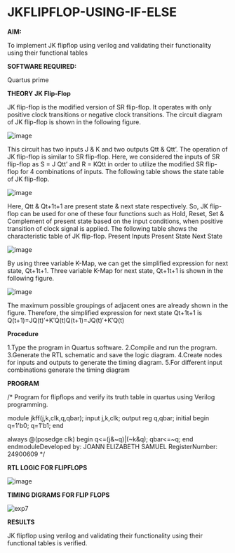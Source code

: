 # JKFLIPFLOP-USING-IF-ELSE

**AIM:** 

To implement  JK flipflop using verilog and validating their functionality using their functional tables

**SOFTWARE REQUIRED:**

Quartus prime

**THEORY**
**JK Flip-Flop**

JK flip-flop is the modified version of SR flip-flop. It operates with only positive clock transitions or negative clock transitions. The circuit diagram of JK flip-flop is shown in the following figure.

![image](https://github.com/naavaneetha/JKFLIPFLOP-USING-IF-ELSE/assets/154305477/a649c30b-232b-4558-b188-fd6c09845180)


This circuit has two inputs J & K and two outputs Qtt & Qtt’. The operation of JK flip-flop is similar to SR flip-flop. Here, we considered the inputs of SR flip-flop as S = J Qtt’ and R = KQtt in order to utilize the modified SR flip-flop for 4 combinations of inputs. The following table shows the state table of JK flip-flop.

![image](https://github.com/naavaneetha/JKFLIPFLOP-USING-IF-ELSE/assets/154305477/c4360742-e8a8-4937-b089-c46c0433f9a3)

 
Here, Qtt & Qt+1t+1 are present state & next state respectively. So, JK flip-flop can be used for one of these four functions such as Hold, Reset, Set & Complement of present state based on the input conditions, when positive transition of clock signal is applied. The following table shows the characteristic table of JK flip-flop. Present Inputs Present State Next State
 
![image](https://github.com/naavaneetha/JKFLIPFLOP-USING-IF-ELSE/assets/154305477/6c275261-a6d5-4c37-a3a7-1e88ca11c4cd)

By using three variable K-Map, we can get the simplified expression for next state, Qt+1t+1. Three variable K-Map for next state, Qt+1t+1 is shown in the following figure.
 
![image](https://github.com/naavaneetha/JKFLIPFLOP-USING-IF-ELSE/assets/154305477/5174f41b-0ce0-4329-a372-6d1943ea6673)

The maximum possible groupings of adjacent ones are already shown in the figure. Therefore, the simplified expression for next state Qt+1t+1 is Q(t+1)=JQ(t)′+K′Q(t)Q(t+1)=JQ(t)′+K′Q(t)

**Procedure**

1.Type the program in Quartus software. 
2.Compile and run the program. 
3.Generate the RTL schematic and save the logic diagram. 
4.Create nodes for inputs and outputs to generate the timing diagram. 
5.For different input combinations generate the timing diagram

**PROGRAM**

/* Program for flipflops and verify its truth table in quartus using Verilog programming.

module jkff(j,k,clk,q,qbar);
input j,k,clk;
output reg q,qbar;
initial
begin
q=1'b0;
q=1'b1;
end
 
always @(posedge clk)
begin
q<=(j&~q)|(~k&q);
qbar<=~q;
end
endmoduleDeveloped by: JOANN ELIZABETH SAMUEL 
RegisterNumber: 24900609
*/

**RTL LOGIC FOR FLIPFLOPS**

![image](https://github.com/user-attachments/assets/ca37c016-5ffd-40f1-8e24-9ad719e08808)


**TIMING DIGRAMS FOR FLIP FLOPS**

![exp7](https://github.com/user-attachments/assets/2b376c7a-83d4-4ba2-bb68-ae3d40c67fc1)


**RESULTS**

JK flipflop using verilog and validating their functionality using their functional tables is verified.
